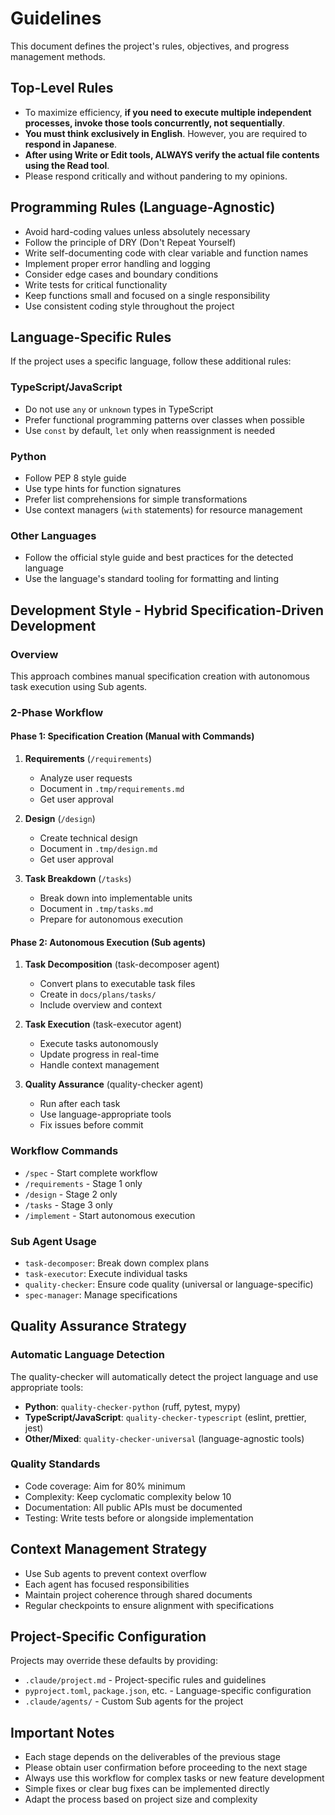 # Guidelines
This document defines the project's rules, objectives, and progress management methods.

## Top-Level Rules
- To maximize efficiency, **if you need to execute multiple independent processes, invoke those tools concurrently, not sequentially**.
- **You must think exclusively in English**. However, you are required to **respond in Japanese**.
- **After using Write or Edit tools, ALWAYS verify the actual file contents using the Read tool**.
- Please respond critically and without pandering to my opinions.

## Programming Rules (Language-Agnostic)
- Avoid hard-coding values unless absolutely necessary
- Follow the principle of DRY (Don't Repeat Yourself)
- Write self-documenting code with clear variable and function names
- Implement proper error handling and logging
- Consider edge cases and boundary conditions
- Write tests for critical functionality
- Keep functions small and focused on a single responsibility
- Use consistent coding style throughout the project

## Language-Specific Rules
If the project uses a specific language, follow these additional rules:

### TypeScript/JavaScript
- Do not use `any` or `unknown` types in TypeScript
- Prefer functional programming patterns over classes when possible
- Use `const` by default, `let` only when reassignment is needed

### Python
- Follow PEP 8 style guide
- Use type hints for function signatures
- Prefer list comprehensions for simple transformations
- Use context managers (`with` statements) for resource management

### Other Languages
- Follow the official style guide and best practices for the detected language
- Use the language's standard tooling for formatting and linting

## Development Style - Hybrid Specification-Driven Development

### Overview
This approach combines manual specification creation with autonomous task execution using Sub agents.

### 2-Phase Workflow

#### Phase 1: Specification Creation (Manual with Commands)
1. **Requirements** (`/requirements`)
   - Analyze user requests
   - Document in `.tmp/requirements.md`
   - Get user approval

2. **Design** (`/design`)
   - Create technical design
   - Document in `.tmp/design.md`
   - Get user approval

3. **Task Breakdown** (`/tasks`)
   - Break down into implementable units
   - Document in `.tmp/tasks.md`
   - Prepare for autonomous execution

#### Phase 2: Autonomous Execution (Sub agents)
1. **Task Decomposition** (task-decomposer agent)
   - Convert plans to executable task files
   - Create in `docs/plans/tasks/`
   - Include overview and context

2. **Task Execution** (task-executor agent)
   - Execute tasks autonomously
   - Update progress in real-time
   - Handle context management

3. **Quality Assurance** (quality-checker agent)
   - Run after each task
   - Use language-appropriate tools
   - Fix issues before commit

### Workflow Commands
- `/spec` - Start complete workflow
- `/requirements` - Stage 1 only
- `/design` - Stage 2 only
- `/tasks` - Stage 3 only
- `/implement` - Start autonomous execution

### Sub Agent Usage
- `task-decomposer`: Break down complex plans
- `task-executor`: Execute individual tasks
- `quality-checker`: Ensure code quality (universal or language-specific)
- `spec-manager`: Manage specifications

## Quality Assurance Strategy

### Automatic Language Detection
The quality-checker will automatically detect the project language and use appropriate tools:
- **Python**: `quality-checker-python` (ruff, pytest, mypy)
- **TypeScript/JavaScript**: `quality-checker-typescript` (eslint, prettier, jest)
- **Other/Mixed**: `quality-checker-universal` (language-agnostic tools)

### Quality Standards
- Code coverage: Aim for 80% minimum
- Complexity: Keep cyclomatic complexity below 10
- Documentation: All public APIs must be documented
- Testing: Write tests before or alongside implementation

## Context Management Strategy
- Use Sub agents to prevent context overflow
- Each agent has focused responsibilities
- Maintain project coherence through shared documents
- Regular checkpoints to ensure alignment with specifications

## Project-Specific Configuration
Projects may override these defaults by providing:
- `.claude/project.md` - Project-specific rules and guidelines
- `pyproject.toml`, `package.json`, etc. - Language-specific configuration
- `.claude/agents/` - Custom Sub agents for the project

## Important Notes
- Each stage depends on the deliverables of the previous stage
- Please obtain user confirmation before proceeding to the next stage
- Always use this workflow for complex tasks or new feature development
- Simple fixes or clear bug fixes can be implemented directly
- Adapt the process based on project size and complexity